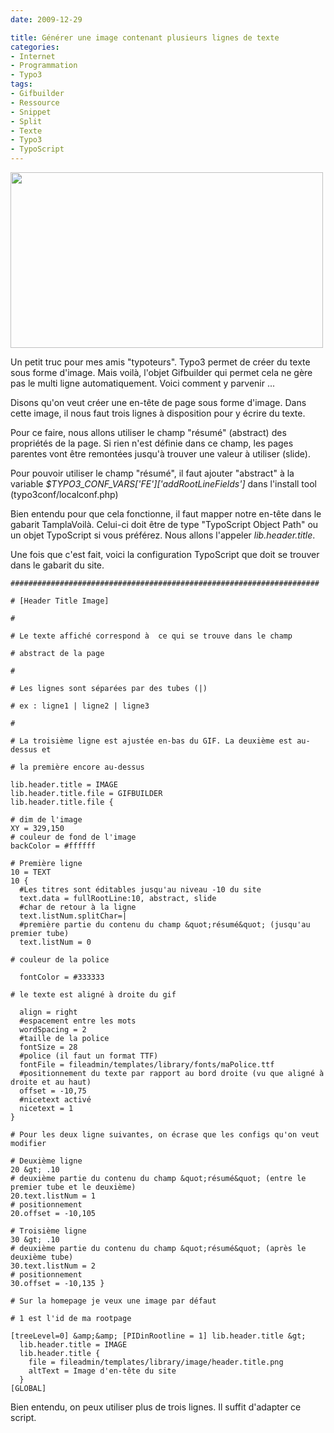 ```yaml
---
date: 2009-12-29

title: Générer une image contenant plusieurs lignes de texte
categories:
- Internet
- Programmation
- Typo3
tags:
- Gifbuilder
- Ressource
- Snippet
- Split
- Texte
- Typo3
- TypoScript
---
```

<img class="alignnone size-medium wp-image-1470" title="Champ résumé dans les propriétées de la page" src="https://dlgjp9x71cipk.cloudfront.net/2009/12/gifbuilder_typo3-500x281.jpg" alt="" width="500" height="281" />

Un petit truc pour mes amis "typoteurs". Typo3 permet de créer du texte sous forme d'image. Mais voilà, l'objet Gifbuilder qui permet cela ne gère pas le multi ligne automatiquement.
Voici comment y parvenir ...

<!--more-->

Disons qu'on veut créer une en-tête de page sous forme d'image. Dans cette image, il nous faut trois lignes à disposition pour y écrire du texte.

Pour ce faire, nous allons utiliser le champ "résumé" (abstract) des propriétés de la page. Si rien n'est définie dans ce champ, les pages parentes vont être remontées jusqu'à trouver une valeur à utiliser (slide).

Pour pouvoir utiliser le champ "résumé", il faut ajouter "abstract" à  la variable <em>$TYPO3_CONF_VARS['FE']['addRootLineFields']</em> dans l'install tool (typo3conf/localconf.php)

Bien entendu pour que cela fonctionne, il faut mapper notre en-tête dans le gabarit TamplaVoilà. Celui-ci doit être de type "TypoScript Object Path" ou un objet TypoScript si vous préférez. Nous allons l'appeler <em>lib.header.title</em>.

Une fois que c'est fait, voici la configuration TypoScript que doit se trouver dans le gabarit du site.

```shell
#####################################################################

# [Header Title Image]

#

# Le texte affiché correspond à  ce qui se trouve dans le champ

# abstract de la page

#

# Les lignes sont séparées par des tubes (|)

# ex : ligne1 | ligne2 | ligne3

#

# La troisième ligne est ajustée en-bas du GIF. La deuxième est au-dessus et

# la première encore au-dessus

lib.header.title = IMAGE
lib.header.title.file = GIFBUILDER
lib.header.title.file {

# dim de l'image
XY = 329,150
# couleur de fond de l'image
backColor = #ffffff

# Première ligne
10 = TEXT
10 {
  #Les titres sont éditables jusqu'au niveau -10 du site
  text.data = fullRootLine:10, abstract, slide
  #char de retour à la ligne
  text.listNum.splitChar=|
  #première partie du contenu du champ &quot;résumé&quot; (jusqu'au premier tube)
  text.listNum = 0

# couleur de la police

  fontColor = #333333

# le texte est aligné à droite du gif

  align = right
  #espacement entre les mots
  wordSpacing = 2
  #taille de la police
  fontSize = 28
  #police (il faut un format TTF)
  fontFile = fileadmin/templates/library/fonts/maPolice.ttf
  #positionnement du texte par rapport au bord droite (vu que aligné à droite et au haut)
  offset = -10,75
  #nicetext activé
  nicetext = 1
}

# Pour les deux ligne suivantes, on écrase que les configs qu'on veut modifier

# Deuxième ligne
20 &gt; .10
# deuxième partie du contenu du champ &quot;résumé&quot; (entre le premier tube et le deuxième)
20.text.listNum = 1
# positionnement
20.offset = -10,105

# Troisième ligne
30 &gt; .10
# deuxième partie du contenu du champ &quot;résumé&quot; (après le deuxième tube)
30.text.listNum = 2
# positionnement
30.offset = -10,135 }

# Sur la homepage je veux une image par défaut

# 1 est l'id de ma rootpage

[treeLevel=0] &amp;&amp; [PIDinRootline = 1] lib.header.title &gt;
  lib.header.title = IMAGE
  lib.header.title {
    file = fileadmin/templates/library/image/header.title.png
    altText = Image d'en-tête du site
  }
[GLOBAL]
```

Bien entendu, on peux utiliser plus de trois lignes. Il suffit d'adapter ce script.
